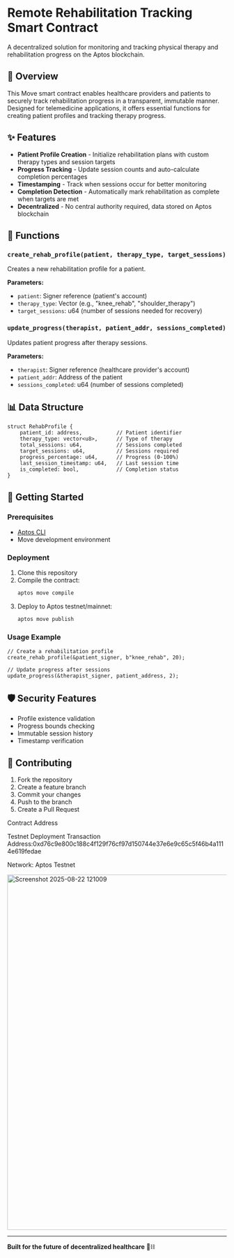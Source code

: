 # Remote Rehabilitation Tracking Smart Contract

A decentralized solution for monitoring and tracking physical therapy and rehabilitation progress on the Aptos blockchain.

## 🏥 Overview

This Move smart contract enables healthcare providers and patients to securely track rehabilitation progress in a transparent, immutable manner. Designed for telemedicine applications, it offers essential functions for creating patient profiles and tracking therapy progress.

## ✨ Features

- **Patient Profile Creation** - Initialize rehabilitation plans with custom therapy types and session targets
- **Progress Tracking** - Update session counts and auto-calculate completion percentages
- **Timestamping** - Track when sessions occur for better monitoring
- **Completion Detection** - Automatically mark rehabilitation as complete when targets are met
- **Decentralized** - No central authority required, data stored on Aptos blockchain

## 🔧 Functions

### `create_rehab_profile(patient, therapy_type, target_sessions)`
Creates a new rehabilitation profile for a patient.

**Parameters:**
- `patient`: Signer reference (patient's account)
- `therapy_type`: Vector<u8> (e.g., "knee_rehab", "shoulder_therapy")
- `target_sessions`: u64 (number of sessions needed for recovery)

### `update_progress(therapist, patient_addr, sessions_completed)`
Updates patient progress after therapy sessions.

**Parameters:**
- `therapist`: Signer reference (healthcare provider's account)
- `patient_addr`: Address of the patient
- `sessions_completed`: u64 (number of sessions completed)

## 📊 Data Structure

```move
struct RehabProfile {
    patient_id: address,           // Patient identifier
    therapy_type: vector<u8>,      // Type of therapy
    total_sessions: u64,           // Sessions completed
    target_sessions: u64,          // Sessions required
    progress_percentage: u64,      // Progress (0-100%)
    last_session_timestamp: u64,   // Last session time
    is_completed: bool,            // Completion status
}
```

## 🚀 Getting Started

### Prerequisites
- [Aptos CLI](https://aptos.dev/tools/aptos-cli/)
- Move development environment

### Deployment
1. Clone this repository
2. Compile the contract:
   ```bash
   aptos move compile
   ```
3. Deploy to Aptos testnet/mainnet:
   ```bash
   aptos move publish
   ```

### Usage Example
```move
// Create a rehabilitation profile
create_rehab_profile(&patient_signer, b"knee_rehab", 20);

// Update progress after sessions
update_progress(&therapist_signer, patient_address, 2);
```

## 🛡️ Security Features

- Profile existence validation
- Progress bounds checking
- Immutable session history
- Timestamp verification

## 🤝 Contributing

1. Fork the repository
2. Create a feature branch
3. Commit your changes
4. Push to the branch
5. Create a Pull Request

Contract Address

Testnet Deployment
Transaction Address:0xd76c9e800c188c4f129f76cf97d150744e37e6e9c65c5f46b4a1114e619fedae

Network: Aptos Testnet

<img width="1418" height="814" alt="Screenshot 2025-08-22 121009" src="https://github.com/user-attachments/assets/0419b4af-1e83-45ca-9e9a-25b54658d5a7" />

---

**Built for the future of decentralized healthcare** 🏥⛓️
